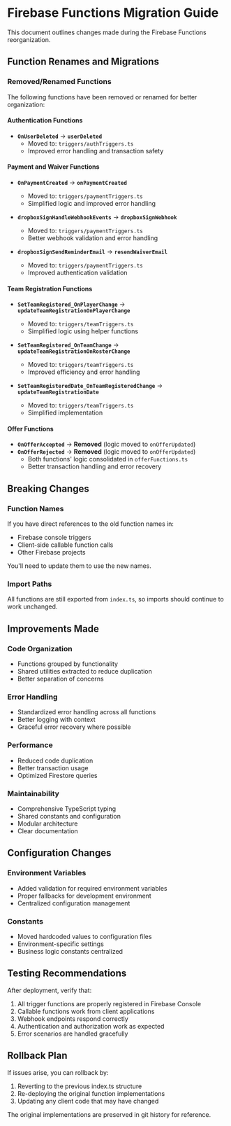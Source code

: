 # Firebase Functions Migration Guide

This document outlines changes made during the Firebase Functions reorganization.

## Function Renames and Migrations

### Removed/Renamed Functions

The following functions have been removed or renamed for better organization:

#### Authentication Functions
- **`OnUserDeleted`** → **`userDeleted`**
  - Moved to: `triggers/authTriggers.ts`
  - Improved error handling and transaction safety

#### Payment and Waiver Functions
- **`OnPaymentCreated`** → **`onPaymentCreated`**
  - Moved to: `triggers/paymentTriggers.ts`
  - Simplified logic and improved error handling
  
- **`dropboxSignHandleWebhookEvents`** → **`dropboxSignWebhook`**
  - Moved to: `triggers/paymentTriggers.ts`
  - Better webhook validation and error handling
  
- **`dropboxSignSendReminderEmail`** → **`resendWaiverEmail`**
  - Moved to: `triggers/paymentTriggers.ts`
  - Improved authentication validation

#### Team Registration Functions
- **`SetTeamRegistered_OnPlayerChange`** → **`updateTeamRegistrationOnPlayerChange`**
  - Moved to: `triggers/teamTriggers.ts`
  - Simplified logic using helper functions
  
- **`SetTeamRegistered_OnTeamChange`** → **`updateTeamRegistrationOnRosterChange`**
  - Moved to: `triggers/teamTriggers.ts`
  - Improved efficiency and error handling
  
- **`SetTeamRegisteredDate_OnTeamRegisteredChange`** → **`updateTeamRegistrationDate`**
  - Moved to: `triggers/teamTriggers.ts`
  - Simplified implementation

#### Offer Functions
- **`OnOfferAccepted`** → **Removed** (logic moved to `onOfferUpdated`)
- **`OnOfferRejected`** → **Removed** (logic moved to `onOfferUpdated`)
  - Both functions' logic consolidated in `offerFunctions.ts`
  - Better transaction handling and error recovery

## Breaking Changes

### Function Names
If you have direct references to the old function names in:
- Firebase console triggers
- Client-side callable function calls
- Other Firebase projects

You'll need to update them to use the new names.

### Import Paths
All functions are still exported from `index.ts`, so imports should continue to work unchanged.

## Improvements Made

### Code Organization
- Functions grouped by functionality
- Shared utilities extracted to reduce duplication
- Better separation of concerns

### Error Handling
- Standardized error handling across all functions
- Better logging with context
- Graceful error recovery where possible

### Performance
- Reduced code duplication
- Better transaction usage
- Optimized Firestore queries

### Maintainability
- Comprehensive TypeScript typing
- Shared constants and configuration
- Modular architecture
- Clear documentation

## Configuration Changes

### Environment Variables
- Added validation for required environment variables
- Proper fallbacks for development environment
- Centralized configuration management

### Constants
- Moved hardcoded values to configuration files
- Environment-specific settings
- Business logic constants centralized

## Testing Recommendations

After deployment, verify that:
1. All trigger functions are properly registered in Firebase Console
2. Callable functions work from client applications
3. Webhook endpoints respond correctly
4. Authentication and authorization work as expected
5. Error scenarios are handled gracefully

## Rollback Plan

If issues arise, you can rollback by:
1. Reverting to the previous index.ts structure
2. Re-deploying the original function implementations
3. Updating any client code that may have changed

The original implementations are preserved in git history for reference.
